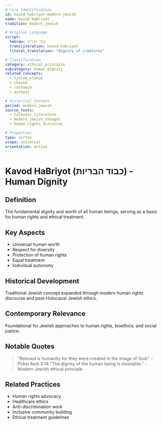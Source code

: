 ```yaml
---
# Core Identification
id: kavod-habriyot-modern-jewish
name: Kavod HaBriyot
tradition: modern_jewish

# Original Language
script:
  hebrew: כבוד הבריות
  transliteration: kavod habriyot
  literal_translation: "dignity of creatures"

# Classification
category: ethical_principle
subcategory: human_dignity
related_concepts:
  - tzelem_elohim
  - chesed
  - rachamim
  - mishpat

# Historical Context
period: modern_jewish
source_texts:
  - talmudic_literature
  - modern_jewish_thought
  - human_rights_discourse

# Properties
type: virtue
scope: universal
orientation: active
---
```


# Kavod HaBriyot (כבוד הבריות) - Human Dignity

## Definition
The fundamental dignity and worth of all human beings, serving as a basis for human rights and ethical treatment.

## Key Aspects
- Universal human worth
- Respect for diversity
- Protection of human rights
- Equal treatment
- Individual autonomy

## Historical Development
Traditional Jewish concept expanded through modern human rights discourse and post-Holocaust Jewish ethics.

## Contemporary Relevance
Foundational for Jewish approaches to human rights, bioethics, and social justice.

## Notable Quotes
> "Beloved is humanity for they were created in the image of God." - Pirkei Avot 3:14
> "The dignity of the human being is inviolable." - Modern Jewish ethical principle

## Related Practices
- Human rights advocacy
- Healthcare ethics
- Anti-discrimination work
- Inclusive community building
- Ethical treatment guidelines